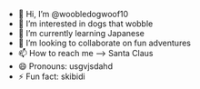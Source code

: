 - 👋 Hi, I’m @woobledogwoof10
- 👀 I’m interested in dogs that wobble
- 🌱 I’m currently learning Japanese
- 💞️ I’m looking to collaborate on fun adventures
- 📫 How to reach me --> Santa Claus
- 😄 Pronouns: usgvjsdahd
- ⚡ Fun fact: skibidi

<!---
woobledogwoof10/woobledogwoof10 is a ✨ special ✨ repository because its `README.md` (this file) appears on your GitHub profile.
You can click the Preview link to take a look at your changes.
--->

